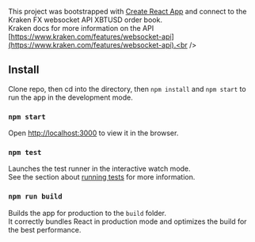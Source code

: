 This project was bootstrapped with [Create React App](https://github.com/facebook/create-react-app) and connect to the Kraken FX websocket API XBTUSD order book.<br />
Kraken docs for more information on the API [https://www.kraken.com/features/websocket-api](https://www.kraken.com/features/websocket-api).<br />

## Install

Clone repo, then cd into the directory, then `npm install` and `npm start` to run the app in the development mode.<br />

### `npm start`

Open [http://localhost:3000](http://localhost:3000) to view it in the browser.

### `npm test`

Launches the test runner in the interactive watch mode.<br />
See the section about [running tests](https://facebook.github.io/create-react-app/docs/running-tests) for more information.

### `npm run build`

Builds the app for production to the `build` folder.<br />
It correctly bundles React in production mode and optimizes the build for the best performance.

